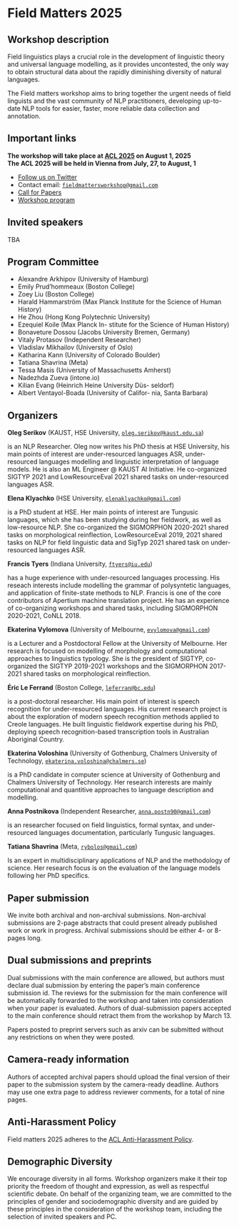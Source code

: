 <script>document.title = "Field Matters";</script>

<head>
<meta property="og:title" content="Field Matters">
<meta property="og:description" content="The Third Workshop on NLP Applications to Field Linguistics">
<meta property="og:image" content="https://github.com/field-matters/field-matters.github.io/blob/main/logo.jpg?raw=true">
</head>

# Field Matters 2025
## Workshop description

Field linguistics plays a crucial role in the development of linguistic theory and universal language modelling, as it provides uncontested, the only way to obtain structural data about the rapidly diminishing diversity of natural languages.

The Field matters workshop aims to bring together the urgent needs of field linguists and the vast community of NLP practitioners, developing up-to-date NLP tools for easier, faster, more reliable data collection and annotation.

## Important links

**The workshop will take place at [ACL 2025](https://2025.aclweb.org/) on August 1, 2025**  
**The ACL 2025 will be held in Vienna from July, 27, to August, 1**

+ [Follow us on Twitter](https://twitter.com/field_matters)
+ Contact email: [`fieldmattersworkshop@gmail.com`](mailto:fieldmattersworkshop@gmail.com)
+ [Call for Papers](https://field-matters.github.io/cfp2025)
+ [Workshop program](https://field-matters.github.io/program2025)

## <a name="speakers"/>Invited speakers
TBA

## Program Committee
+ Alexandre Arkhipov (University of Hamburg)
+ Emily Prud’hommeaux (Boston College)
+ Zoey Liu (Boston College)
+ Harald Hammarström (Max Planck Institute
for the Science of Human History)
+ He Zhou (Hong Kong Polytechnic University)
+ Ezequiel Koile (Max Planck In-
stitute for the Science of Human History)
+ Bonaveture Dossou (Jacobs University Bremen,
Germany)
+ Vitaly Protasov (Independent Researcher)
+ Vladislav Mikhailov (University of Oslo)
+ Katharina Kann (University of Colorado Boulder)
+ Tatiana Shavrina (Meta)
+ Tessa Masis (University of Massachusetts
Amherst)
+ Nadezhda Zueva (intone.io)
+ Kilian Evang (Heinrich Heine University Düs-
seldorf)
+ Albert Ventayol-Boada (University of Califor-
nia, Santa Barbara)

## Organizers

**Oleg Serikov**
(KAUST, HSE University, 
[`oleg.serikov@kaust.edu.sa`](mailto:oleg.serikov@kaust.edu.sa))

is an NLP Researcher. 
Oleg now writes his PhD thesis at HSE University, his main points of interest are under-resourced languages ASR, under-resourced languages modelling and linguistic interpretation of language models. He is also an ML Engineer @ KAUST AI Initiative.
He co-organized SIGTYP 2021 and LowResourceEval 2021 shared tasks on under-resourced languages ASR.

**Elena Klyachko**
(HSE University,
[`elenaklyachko@gmail.com`](mailto:elenaklyachko@gmail.com))

is a PhD student at HSE. Her main points of interest are Tungusic languages, which she has been studying during her fieldwork, as well as low-resource NLP.
She co-organized the SIGMORPHON 2020-2021 shared tasks on morphological reinflection, 
LowResourceEval 2019, 2021 shared tasks on NLP for field linguistic data and
SigTyp 2021 shared task on under-resourced languages ASR.

**Francis Tyers**
(Indiana University,
[`ftyers@iu.edu`](mailto:ftyers@iu.edu))

has a huge experience with under-resourced languages processing. His reseach interests include modelling the grammar of polysyntetic languages, and application of finite-state methods to NLP. Francis is one of the core contributors of Apertium machine translation project. He has an experience of co-organizing workshops and shared tasks, including SIGMORPHON 2020-2021, CoNLL 2018.

**Ekaterina Vylomova**
(University of Melbourne,
[`evylomova@gmail.com`](mailto:evylomova@gmail.com)) 

is a Lecturer and a Postdoctoral Fellow at the University of Melbourne. Her research is focused on modelling of  morphology and computational approaches to linguistics typology. She is the president of SIGTYP, co-organized the SIGTYP 2019-2021 workshops and the SIGMORPHON 2017-2021 shared tasks on morphological reinflection. 

**Éric Le Ferrand**
(Boston College,
[`leferran@bc.edu`](mailto:leferran@bc.edu)) 

is a post-doctoral researcher. His main point of interest is speech recognition for under-resourced languages. His current research project is about the exploration of modern speech recognition methods applied to Creole languages. He built linguistic fieldwork expertise during his PhD, deploying speech recognition-based transcription tools in Australian Aboriginal Country.

**Ekaterina Voloshina** 
(University of Gothenburg, Chalmers University of Technology, 
[`ekaterina.voloshina@chalmers.se`](mailto:ekaterina.voloshina@chalmers.se))

is a PhD candidate in computer science at University of Gothenburg and Chalmers University of Technology. Her research interests are mainly computational and quantitive approaches to language description and 
modelling.

**Anna Postnikova** 
(Independent Researcher,
[`anna.postn90@gmail.com`](mailto:anna.postn90@gmail.com))

is an researcher focused on field linguistics, formal syntax, and under-resourced languages documentation, particularly Tungusic languages.

**Tatiana Shavrina**
(Meta, 
[`rybolos@gmail.com`](mailto:rybolos@gmail.com))

Is an expert in multidisciplinary applications of NLP and the methodology of science. Her research focus is on the evaluation of the language models following her PhD specifics.

## Paper submission 
We invite both archival and non-archival submissions. 
Non-archival submissions are 2-page abstracts that could present already published work or work in progress. 
Archival submissions should be either 4- or 8-pages long.

## Dual submissions and preprints
Dual submissions with the main conference are allowed, but authors must declare dual submission by entering the paper’s main conference submission id. 
The reviews for the submission for the main conference will be automatically forwarded to the workshop and taken into consideration when your paper is evaluated. Authors of dual-submission papers accepted to the main conference should retract them from the workshop by March 13.

Papers posted to preprint servers such as arxiv can be submitted without any restrictions on when they were posted.

## Camera-ready information
Authors of accepted archival papers should upload the final version of their paper to the submission system by the camera-ready deadline. Authors may use one extra page to address reviewer comments, for a total of nine pages.

## Anti-Harassment Policy
Field matters 2025 adheres to the [ACL Anti-Harassment Policy](https://www.aclweb.org/adminwiki/index.php?title=Anti-Harassment_Policy).

## Demographic Diversity
We encourage diversity in all forms. 
Workshop organizers make it their top priority the freedom of thought and expression, as well as respectful scientific debate. 
On behalf of the organizing team, we are committed to the principles of gender and sociodemographic diversity and are guided by these principles in the consideration of the workshop team, including the selection of invited speakers and PC.
